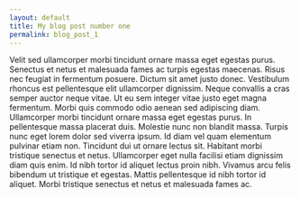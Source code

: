 ```yaml
---
layout: default
title: My blog post number one
permalink: blog_post_1
---
```





Velit sed ullamcorper morbi tincidunt ornare massa eget egestas purus. Senectus
et netus et malesuada fames ac turpis egestas maecenas. Risus nec feugiat in
fermentum posuere. Dictum sit amet justo donec. Vestibulum rhoncus est
pellentesque elit ullamcorper dignissim. Neque convallis a cras semper auctor
neque vitae. Ut eu sem integer vitae justo eget magna fermentum. Morbi quis
commodo odio aenean sed adipiscing diam. Ullamcorper morbi tincidunt ornare
massa eget egestas purus. In pellentesque massa placerat duis. Molestie nunc
non blandit massa. Turpis nunc eget lorem dolor sed viverra ipsum. Id diam vel
quam elementum pulvinar etiam non. Tincidunt dui ut ornare lectus sit. Habitant
morbi tristique senectus et netus. Ullamcorper eget nulla facilisi etiam
dignissim diam quis enim. Id nibh tortor id aliquet lectus proin nibh. Vivamus
arcu felis bibendum ut tristique et egestas. Mattis pellentesque id nibh tortor
id aliquet. Morbi tristique senectus et netus et malesuada fames ac.
